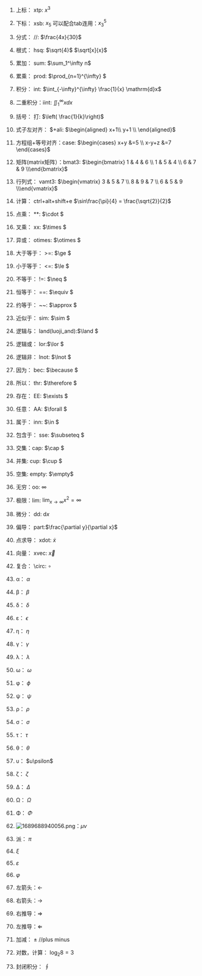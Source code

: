 1. 上标： xtp: $x^{3}$
2. 下标： xsb: $x_{5}$ 可以配合tab连用：$x_{3}^{5}$
3. 分式： //: $\frac{4x}{30}$
4. 根式： hsq: $\sqrt{4}$   $\sqrt[x]{x}$
5. 累加： sum: $\sum_1^\infty n$
6. 累乘： prod: $\prod_{n=1}^{\infty} $
7. 积分： int: $\int_{-\infty}^{\infty} \frac{1}{x} \mathrm{d}x$
8. 二重积分：iint: $\iint_1^\infty x dx$
9. 括号： 打: $\left( \frac{1}{k}\right)$
10. 式子左对齐： \$+ali: $\begin{aligned}
x+1\\
y+1 \\
\end{aligned}$

1.  方程组+等号对齐：case:  $\begin{cases} x+y &=5  \\ x-y+z &=7  \end{cases}$
2.  矩阵(matrix矩阵）：bmat3: $\begin{bmatrix} 1 & 4 & 6 \\ 1 & 5 & 4 \\ 6 & 7 & 9 \\\end{bmatrix}$
3.  行列式： vamt3: $\begin{vmatrix} 3 & 5 & 7 \\ 8 & 9 & 7 \\ 6 & 5 & 9 \\\end{vmatrix}$
4.  计算： ctrl+alt+shift+e
     $\sin\frac{\pi}{4} = \frac{\sqrt{2}}{2}$
5.  点乘： **: $\cdot $
6.  叉乘： xx: $\times $
7.  异或： otimes: $\otimes $
8.  大于等于： >=: $\ge $
9.  小于等于： <=: $\le $
10. 不等于： !=: $\neq $
11. 恒等于： ==: $\equiv $
12. 约等于： ~~: $\approx $
13. 近似于： sim: $\sim $
14. 逻辑与： land(luoji_and):$\land $ 
15. 逻辑或： lor:$\lor $
16. 逻辑非： lnot: $\lnot $
17. 因为： bec: $\because $
18. 所以： thr: $\therefore $
19. 存在： EE: $\exists $
20. 任意： AA: $\forall $
21. 属于： inn: $\in $
22. 包含于： sse: $\subseteq $
23. 交集：cap: $\cap $
24. 并集: cup: $\cup $
25. 空集: empty: $\empty$
26. 无穷：oo: $\infty$
27. 极限：lim: $\lim_{x \to \infty}x^{2} = \infty$ 
28. 微分： dd: $\mathrm{d}x$
29. 偏导： part:$\frac{\partial y}{\partial x}$
30. 点求导： xdot: $\dot{x}$  
31. 向量： xvec: $\vec{x}$
32. 复合： \circ: $\circ$
33. α： $\alpha$
34. β： $\beta$
35. δ： $\delta$
36. ε： $\epsilon$
37. η： $\eta$
38. γ： $\gamma$
39. λ： $\lambda$
40. ω： $\omega$
41. φ： $\phi$
42. ψ： $\psi$
43. ρ： $\rho$
44. σ： $\sigma$
45. τ： $\tau$
46. θ： $\theta$
47. υ： $u\psilon$
48. ζ： $\zeta$
49. Δ： $\Delta$
50. Ω： $\Omega$
51. Φ： $\Phi$
52. <img src="https://img1.imgtp.com/2023/07/18/en9JXFF0.png" alt="1689688940056.png" title="1689688940056.png" />：$\mu  \nu$ 
53. 派： $\pi$
54. $\xi$ 
55. $\varepsilon$ 
56. $\varphi$
57. 左箭头：$\leftarrow$ 
58. 右箭头：$\rightarrow$
59. 右推导：$\Rightarrow$ 
60. 左推导：$\Leftarrow$
61. 加减： $\pm$     //plus minus
62. 对数，计算： $\log_2 8 = 3$
63. 封闭积分： $\oint$
